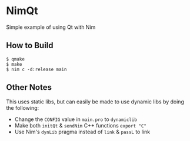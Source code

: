 NimQt
===
Simple example of using Qt with Nim

How to Build
---
```
$ qmake
$ make
$ nim c -d:release main
```

Other Notes
---
This uses static libs, but can easily be made to use dynamic libs by doing the following:
- Change the `CONFIG` value in `main.pro` to `dynamiclib`
- Make both `initQt` & `sendNim` C++ functions `export "C"`
- Use Nim's `dynLib` pragma instead of `link` & `passL` to link